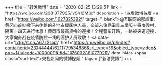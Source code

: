 +++
title = "转发微博"
date = "2020-02-25 13:29:51"
link = "https://weibo.com/2381077925/IvSh12M6c"
description = "转发微博转发 <a href=\"https://weibo.com/1627825392\" target=\"_blank\">@互联网的那点事</a>: 黄冈市首批撤下来休整的外地支援医护人员，全部入住罗田县三里畈丰泰度假村，隔离十四天进行休息！黄冈市最高规格的迎接！全程警车开路，一路被夹道迎接，大家向奋战在疫情防控一线的医护人员致敬！ <a data-url=\"http://t.cn/A67zSLxp\" href=\"https://m.weibo.cn/p/index?containerid=2304444476211779534886&url_type=39&object_type=video&pos=1&luicode=10000011&lfid=1076032381077925\" data-hide><span class=\"surl-text\">央视新闻的微博视频</span></a> "
tags = ["新浪微博"]
+++
